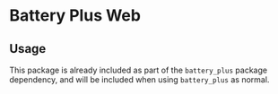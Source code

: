 # Battery Plus Web

## Usage

This package is already included as part of the `battery_plus` package dependency, and will
be included when using `battery_plus` as normal.
